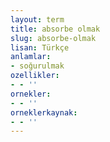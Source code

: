 ```yaml
---
layout: term
title: absorbe olmak
slug: absorbe-olmak
lisan: Türkçe
anlamlar:
- soğurulmak
ozellikler:
- - ''
ornekler:
- - ''
orneklerkaynak:
- - ''
---
```


